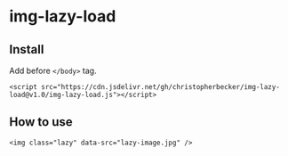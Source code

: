 # img-lazy-load

## Install

Add before `</body>` tag.

```
<script src="https://cdn.jsdelivr.net/gh/christopherbecker/img-lazy-load@v1.0/img-lazy-load.js"></script>
```

## How to use
```
<img class="lazy" data-src="lazy-image.jpg" />
```
